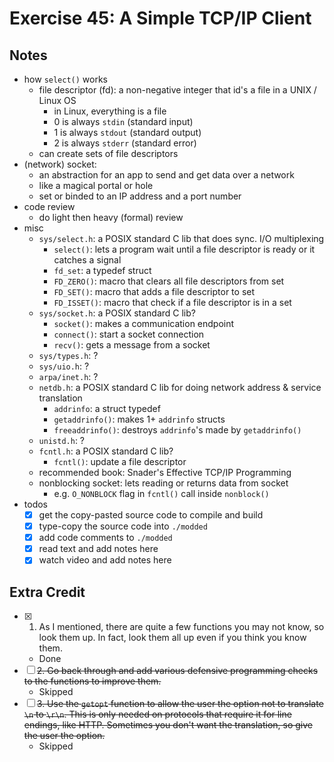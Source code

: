 # Exercise 45: A Simple TCP/IP Client

## Notes

- how `select()` works
  - file descriptor (fd): a non-negative integer that id's a file in a UNIX / Linux OS
    - in Linux, everything is a file
    - 0 is always `stdin` (standard input)
    - 1 is always `stdout` (standard output)
    - 2 is always `stderr` (standard error)
  - can create sets of file descriptors
- (network) socket:
  - an abstraction for an app to send and get data over a network
  - like a magical portal or hole
  - set or binded to an IP address and a port number
- code review
  - do light then heavy (formal) review
- misc
  - `sys/select.h`: a POSIX standard C lib that does sync. I/O multiplexing
    - `select()`: lets a program wait until a file descriptor is ready or it catches a signal
    - `fd_set`: a typedef struct
    - `FD_ZERO()`: macro that clears all file descriptors from set
    - `FD_SET()`: macro that adds a file descriptor to set
    - `FD_ISSET()`: macro that check if a file descriptor is in a set
  - `sys/socket.h`: a POSIX standard C lib?
    - `socket()`: makes a communication endpoint
    - `connect()`: start a socket connection
    - `recv()`: gets a message from a socket
  - `sys/types.h`: ?
  - `sys/uio.h`: ?
  - `arpa/inet.h`: ?
  - `netdb.h`: a POSIX standard C lib for doing network address & service translation
    - `addrinfo`: a struct typedef
    - `getaddrinfo()`: makes 1+ `addrinfo` structs
    - `freeaddrinfo()`: destroys `addrinfo`'s made by `getaddrinfo()`
  - `unistd.h`: ?
  - `fcntl.h`: a POSIX standard C lib?
    - `fcntl()`: update a file descriptor
  - recommended book: Snader's Effective TCP/IP Programming
  - nonblocking socket: lets reading or returns data from socket
    - e.g. `O_NONBLOCK` flag in `fcntl()` call inside `nonblock()`
- todos
  - [x] get the copy-pasted source code to compile and build
  - [x] type-copy the source code into `./modded`
  - [x] add code comments to `./modded`
  - [x] read text and add notes here
  - [x] watch video and add notes here

## Extra Credit

- [x] 1. As I mentioned, there are quite a few functions you may not know, so look them up. In fact, look them all up even if you think you know them.
  - Done
- [ ] ~~2. Go back through and add various defensive programming checks to the functions to improve them.~~
  - Skipped
- [ ] ~~3. Use the `getopt` function to allow the user the option not to translate `\n` to `\r\n`. This is only needed on protocols that require it for line endings, like HTTP. Sometimes you don't want the translation, so give the user the option.~~
  - Skipped
